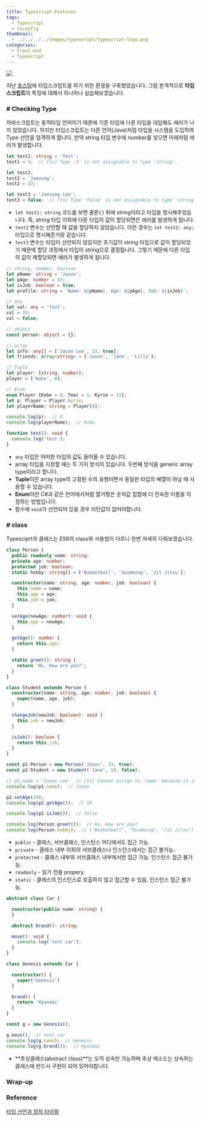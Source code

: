 ```yaml
---
title: Typescript Features
tags:
  - Typescript
  - tsconfig
thumbnail:
  - ../../../../images/typescript/typescript-logo.png
categories:
  - Front-end
  - Typescript
---
```



![](../../../../images/typescript/typescript-logo.png)

지난 [포스팅](https://jason0853.github.io/2018/02/27/Typescript-Basic-and-Configuration/)에 타입스크립트를 하기 위한 환경을 구축했었습니다. 그럼 본격적으로 **타입스크립트**의 특징에 대해서 하나하나 실습해보겠습니다.

### # Checking Type

자바스크립트는 동적타입 언어이기 때문에 기존 타입에 다른 타입을 대입해도 에러가 나지 않았습니다. 하지만 타입스크립트는 다른 언어(Java)처럼 타입을 시스템을 도입하여 Type 선언을 엄격하게 합니다.
만약 string 타입 변수에 number를 넣으면 아래처럼 에러가 발생합니다.

``` ts
let test1: string = 'Test';
test1 = 3;  // [ts] Type '3' is not assignable to type 'string'.

let test2;
test2 = 'Jaesung';
test2 = 33;

let test3 = 'Jaesung Lee';
test3 = false;  // [ts] Type 'false' is not assignable to type 'string'.
```

* <code>let test1: string</code> 코드를 보면 콜론(:) 뒤에 string이라고 타입을 명시해주었습니다. 즉, string 타입 이외에 다른 타입의 값이 할당되면은 에러를 발생하게 됩니다.
* <code>test2</code> 변수는 선언할 때 값을 할당하지 않았습니다. 이런 경우는 <code>let test2: any;</code> 타입으로 명시해준거랑 같습니다.
* <code>test3</code> 변수는 타입이 선언되지 않았지만 초기값이 string 타입으로 값이 할당되었기 때문에 할당 과정에서 타입이 string으로 결정됩니다. 그렇기 때문에 다른 타입의 값이 재할당되면 에러가 발생하게 됩니다.

``` ts
// string, number, boolean
let pName: string = 'Jason';
let pAge: number = 33;
let isJob: boolean = true;
let profile: string = `Name: ${pName}, Age: ${pAge}, Job: ${isJob}`;

// any
let val: any = 'test';
val = 33;
val = false;

// object
const person: object = {};

// array
let info: any[] = ['Jason Lee', 33, true];
let friends: Array<string> = ['Jason', 'Jane', 'Lilly'];

// Tuple
let player: [string, number];
player = ['Kobe', 8];

// Enum
enum Player {Kobe = 8, Tmac = 1, Kyrie = 11};
let p: Player = Player.Kyrie;
let playerName: string = Player[8];

console.log(p);  // 0
console.log(playerName);  // Kobe

function test(): void {
  console.log('test'); 
}
```

* <code>any</code> 타입은 어떠한 타입의 값도 들어올 수 있습니다.
* array 타입을 지정할 때는 두 가지 방식이 있습니다. 두번째 방식을 generic array type이라고 합니다.
* **Tuple**이란 array type의 고정된 수의 유형이면서 동일한 타입의 배열이 아닐 때 사용할 수 있습니다.
* **Enum**이란 C#과 같은 언어에서처럼 열거형은 숫자값 집합에 더 친숙한 이름을 지정하는 방법입니다.
* 함수에 <code>void</code>가 선언되어 있을 경우 리턴값이 없어야합니다.

### # class

Typesciprt의 클래스는 ES6의 class와 사용법이 다르니 한번 자세히 다뤄보겠습니다.

``` ts
class Person {
  public readonly name: string;
  private age: number;
  protected job: boolean;
  static hobby: string[] = ['Basketball', 'Swimming', 'Jit Jitsu'];

  constructor(name: string, age: number, job: boolean) {
    this.name = name;
    this.age = age;
    this.job = job;
  }

  setAge(newAge: number): void {
    this.age = newAge;
  }

  getAge(): number {
    return this.age;
  }

  static greet(): string {
    return 'Hi, How are you?';
  }
}

class Student extends Person {
  constructor(name: string, age: number, job: boolean) {
    super(name, age, job);
  }

  changeJob(newJob: boolean): void {
    this.job = newJob;
  }

  isJob(): boolean {
    return this.job;
  }
}

const p1:Person = new Person('Jason', 33, true);
const p2:Student = new Student('Jane', 18, false);

// p1.name = 'Jason Lee'  // [ts] Cannot assign to 'name' because it is a constant or a read-only property.
console.log(p1.name);  // Jason

p2.setAge(19);
console.log(p2.getAge());  // 19

console.log(p2.isJob());  // false

console.log(Person.greet());  // Hi, How are you?
console.log(Person.hobby);  // ["Basketball", "Swimming", "Jit Jitsu"]
```

* <code>public</code> - 클래스, 서브클래스, 인스턴스 어디에서도 접근 가능.
* <code>private</code> - 클래스 내부 이외의 서브클래스나 인스턴스에서는 접근 불가능.
* <code>protected</code> - 클래스 내부와 서브클래스 내부에서만 접근 가능. 인스턴스 접근 불가능.
* <code>readonly</code> - 읽기 전용 propery.
* <code>static</code> - 클래스의 인스턴스로 호출하지 않고 접근할 수 있음. 인스턴스 접근 불가능.

``` ts
abstract class Car {

  constructor(public name: string) {
  }

  abstract brand(): string;

  move(): void {
    console.log('test car');
  }
}

class Genesis extends Car {

  constructor() {
    super('Genesis')
  }

  brand() {
    return 'Hyundai'
  }
}

const g = new Genesis();

g.move();  // test car
console.log(g.name);  // Genesis
console.log(g.brand());  // Hyundai
```

* **추상클래스(abstract class)**는 오직 상속만 가능하며 추상 메소드는 상속하는 클래스에 반드시 구현이 되어 있어야합니다.

### Wrap-up



### Reference

[타입 선언과 정적 타이핑](http://poiemaweb.com/typescript-typing)